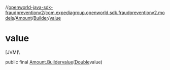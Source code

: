 //[openworld-java-sdk-fraudpreventionv2](../../../../index.md)/[com.expediagroup.openworld.sdk.fraudpreventionv2.models](../../index.md)/[Amount](../index.md)/[Builder](index.md)/[value](value.md)

# value

[JVM]\

public final [Amount.Builder](index.md)[value](value.md)([Double](https://docs.oracle.com/javase/8/docs/api/java/lang/Double.html)value)
